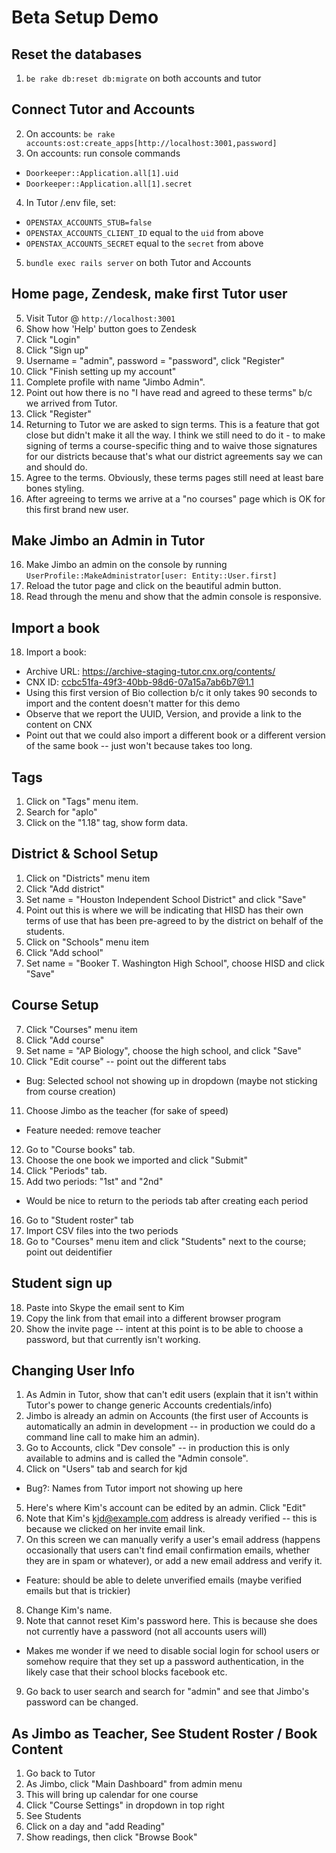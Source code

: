 # Beta Setup Demo

## Reset the databases

1. `be rake db:reset db:migrate` on both accounts and tutor

## Connect Tutor and Accounts

2. On accounts: `be rake accounts:ost:create_apps[http://localhost:3001,password]`
3. On accounts: run console commands
  * `Doorkeeper::Application.all[1].uid`
  * `Doorkeeper::Application.all[1].secret`
4. In Tutor /.env file, set:
  * `OPENSTAX_ACCOUNTS_STUB=false`
  * `OPENSTAX_ACCOUNTS_CLIENT_ID` equal to the `uid` from above
  * `OPENSTAX_ACCOUNTS_SECRET` equal to the `secret` from above
5. `bundle exec rails server` on both Tutor and Accounts

## Home page, Zendesk, make first Tutor user

5. Visit Tutor @ `http://localhost:3001`
5. Show how 'Help' button goes to Zendesk
6. Click "Login"
7. Click "Sign up"
8. Username = "admin", password = "password", click "Register"
9. Click "Finish setting up my account"
10. Complete profile with name "Jimbo Admin".
11. Point out how there is no "I have read and agreed to these terms" b/c we arrived from Tutor.
12. Click "Register"
13. Returning to Tutor we are asked to sign terms. This is a feature that got close but didn't make it all the way.  I think we still need to do it - to make signing of terms a course-specific thing and to waive those signatures for our districts because that's what our district agreements say we can and should do.
14. Agree to the terms.  Obviously, these terms pages still need at least bare bones styling.
15. After agreeing to terms we arrive at a "no courses" page which is OK for this first brand new user.

## Make Jimbo an Admin in Tutor

16. Make Jimbo an admin on the console by running `UserProfile::MakeAdministrator[user: Entity::User.first]`
17. Reload the tutor page and click on the beautiful admin button.
18. Read through the menu and show that the admin console is responsive.

## Import a book

18. Import a book:
  * Archive URL: https://archive-staging-tutor.cnx.org/contents/
  * CNX ID: ccbc51fa-49f3-40bb-98d6-07a15a7ab6b7@1.1
  * Using this first version of Bio collection b/c it only takes 90 seconds to import and the content doesn't matter for this demo
  * Observe that we report the UUID, Version, and provide a link to the content on CNX
  * Point out that we could also import a different book or a different version of the same book -- just won't because takes too long.

## Tags

1. Click on "Tags" menu item.
2. Search for "aplo"
3. Click on the "1.18" tag, show form data.

## District & School Setup

1. Click on "Districts" menu item
2. Click "Add district"
3. Set name = "Houston Independent School District" and click "Save"
4. Point out this is where we will be indicating that HISD has their own terms of use that has been pre-agreed to by the district on behalf of the students.
4. Click on "Schools" menu item
5. Click "Add school"
6. Set name = "Booker T. Washington High School", choose HISD and click "Save"

## Course Setup

7. Click "Courses" menu item
8. Click "Add course"
9. Set name = "AP Biology", choose the high school, and click "Save"
10. Click "Edit course" -- point out the different tabs
  * Bug: Selected school not showing up in dropdown (maybe not sticking from course creation)
11. Choose Jimbo as the teacher (for sake of speed)
  * Feature needed: remove teacher
12. Go to "Course books" tab.
13. Choose the one book we imported and click "Submit"
14. Click "Periods" tab.
15. Add two periods: "1st" and "2nd"
  * Would be nice to return to the periods tab after creating each period
16. Go to "Student roster" tab
17. Import CSV files into the two periods
18. Go to "Courses" menu item and click "Students" next to the course; point out deidentifier

## Student sign up

18. Paste into Skype the email sent to Kim
19. Copy the link from that email into a different browser program
20. Show the invite page -- intent at this point is to be able to choose a password, but that currently isn't working.

## Changing User Info

1. As Admin in Tutor, show that can't edit users (explain that it isn't within Tutor's power to change generic Accounts credentials/info)
2. Jimbo is already an admin on Accounts (the first user of Accounts is automatically an admin in development -- in production we could do a command line call to make him an admin).
3. Go to Accounts, click "Dev console" -- in production this is only available to admins and is called the "Admin console".
4. Click on "Users" tab and search for kjd
  * Bug?: Names from Tutor import not showing up here
5. Here's where Kim's account can be edited by an admin.  Click "Edit"
6. Note that Kim's kjd@example.com address is already verified -- this is because we clicked on her invite email link.
7. On this screen we can manually verify a user's email address (happens occasionally that users can't find email confirmation emails, whether they are in spam or whatever), or add a new email address and verify it.
  * Feature: should be able to delete unverified emails (maybe verified emails but that is trickier)
8. Change Kim's name.
8. Note that cannot reset Kim's password here.  This is because she does not currently have a password (not all accounts users will)
  * Makes me wonder if we need to disable social login for school users or somehow require that they set up a password authentication, in the likely case that their school blocks facebook etc.
9. Go back to user search and search for "admin" and see that Jimbo's password can be changed.

## As Jimbo as Teacher, See Student Roster / Book Content

1. Go back to Tutor
2. As Jimbo, click "Main Dashboard" from admin menu
3. This will bring up calendar for one course
4. Click "Course Settings" in dropdown in top right
5. See Students
6. Click on a day and "add Reading"
7. Show readings, then click "Browse Book"

